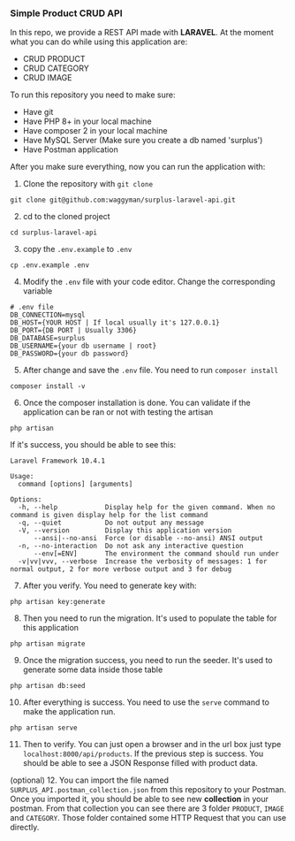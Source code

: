 ### Simple Product CRUD API
In this repo, we provide a REST API made with **LARAVEL**. At the moment what you can do while using this application are:
- CRUD PRODUCT
- CRUD CATEGORY
- CRUD IMAGE

To run this repository you need to make sure:
- Have git
- Have PHP 8+ in your local machine
- Have composer 2 in your local machine
- Have MySQL Server (Make sure you create a db named 'surplus')
- Have Postman application

After you make sure everything, now you can run the application with:
1. Clone the repository with `git clone`
```shell
git clone git@github.com:waggyman/surplus-laravel-api.git
```
2. cd to the cloned project
```shell
cd surplus-laravel-api
```
3. copy the `.env.example` to `.env`
```shell
cp .env.example .env
```
4. Modify the `.env` file with your code editor. Change the corresponding variable
```shell
# .env file
DB_CONNECTION=mysql
DB_HOST={YOUR HOST | If local usually it's 127.0.0.1}
DB_PORT={DB PORT | Usually 3306}
DB_DATABASE=surplus
DB_USERNAME={your db username | root}
DB_PASSWORD={your db password}
```
5. After change and save the `.env` file. You need to run `composer install`
```shell
composer install -v
```
6. Once the composer installation is done. You can validate if the application can be ran or not with testing the artisan
```shell
php artisan
```
If it's success, you should be able to see this:
```shell
Laravel Framework 10.4.1

Usage:
  command [options] [arguments]

Options:
  -h, --help            Display help for the given command. When no command is given display help for the list command
  -q, --quiet           Do not output any message
  -V, --version         Display this application version
      --ansi|--no-ansi  Force (or disable --no-ansi) ANSI output
  -n, --no-interaction  Do not ask any interactive question
      --env[=ENV]       The environment the command should run under
  -v|vv|vvv, --verbose  Increase the verbosity of messages: 1 for normal output, 2 for more verbose output and 3 for debug
```

7. After you verify. You need to generate key with:
```shell
php artisan key:generate
```

8. Then you need to run the migration. It's used to populate the table for this application
```shell
php artisan migrate
```

9. Once the migration success, you need to run the seeder. It's used to generate some data inside those table
```shell
php artisan db:seed
```

10. After everything is success. You need to use the `serve` command to make the application run.
```shell
php artisan serve
```

11. Then to verify. You can just open a browser and in the url box just type `localhost:8000/api/products`. If the previous step is success. You should be able to see a JSON Response filled with product data.

(optional)
12. You can import the file named `SURPLUS_API.postman_collection.json` from this repository to your Postman. Once you imported it, you should be able to see new **collection** in your postman. From that collection you can see there are 3 folder `PRODUCT`, `IMAGE` and `CATEGORY`. Those folder contained some HTTP Request that you can use directly.